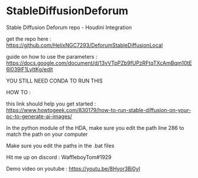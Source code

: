 # StableDiffusionDeforum

Stable Diffusion Deforum repo - Houdini Integration

get the repo here : https://github.com/HelixNGC7293/DeforumStableDiffusionLocal

guide on how to use the parameters : https://docs.google.com/document/d/13vVTpPZb9fUPzRFtqTXcAmBqm10tE6l039lF1LyItKg/edit

YOU STILL NEED CONDA TO RUN THIS

HOW TO : 

this link should help you get started : https://www.howtogeek.com/830179/how-to-run-stable-diffusion-on-your-pc-to-generate-ai-images/

In the python module of the HDA, make sure you edit the path line 286 to match the path on your computer 

Make sure you edit the paths in the .bat files

Hit me up on discord  : WaffleboyTom#1929

Demo video on youtube : https://youtu.be/8Hyor3Bi0yI

